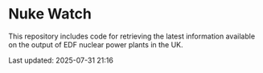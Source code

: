 # Nuke Watch

This repository includes code for retrieving the latest information available on the output of EDF nuclear power plants in the UK.

Last updated: 2025-07-31 21:16